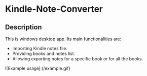 # Kindle-Note-Converter

## Description

This is windows desktop app. Its main functionalities are:
* Importing Kindle notes file.
* Providing books and notes list.
* Allowing exporting notes for a specific book or for all the books.

![Example usage] (/example.gif)
